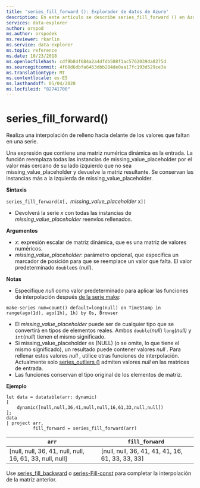 ```yaml
---
title: 'series_fill_forward (): Explorador de datos de Azure'
description: En este artículo se describe series_fill_forward () en Azure Explorador de datos.
services: data-explorer
author: orspod
ms.author: orspodek
ms.reviewer: rkarlin
ms.service: data-explorer
ms.topic: reference
ms.date: 10/23/2018
ms.openlocfilehash: cdf9b84f684a2a4dfdb508f1ac5762039da8275d
ms.sourcegitcommit: 4f68d6dbfa6463dbb284de0aa17fc193d529ce3a
ms.translationtype: MT
ms.contentlocale: es-ES
ms.lasthandoff: 05/04/2020
ms.locfileid: "82741700"
---
```

# <a name="series_fill_forward"></a>series_fill_forward()

Realiza una interpolación de relleno hacia delante de los valores que faltan en una serie.

Una expresión que contiene una matriz numérica dinámica es la entrada. La función reemplaza todas las instancias de missing_value_placeholder por el valor más cercano de su lado izquierdo que no sea missing_value_placeholder y devuelve la matriz resultante. Se conservan las instancias más a la izquierda de missing_value_placeholder.

**Sintaxis**

`series_fill_forward(`*x*`[, `*missing_value_placeholder* x`])`
* Devolverá la serie *x* con todas las instancias de *missing_value_placeholder* reenvíos rellenados.

**Argumentos**

* *x*: expresión escalar de matriz dinámica, que es una matriz de valores numéricos. 
* *missing_value_placeholder*: parámetro opcional, que especifica un marcador de posición para que se reemplace un valor que falta. El valor predeterminado `double`es (*null*).

**Notas**

* Especifique *null* como valor predeterminado para aplicar las funciones de interpolación después [de la serie make](make-seriesoperator.md): 

```kusto
make-series num=count() default=long(null) on TimeStamp in range(ago(1d), ago(1h), 1h) by Os, Browser
```

* El *missing_value_placeholder* puede ser de cualquier tipo que se convertirá en tipos de elementos reales. Ambos `double`(*null*) `long`(*null)* y `int`(*null*) tienen el mismo significado.
* Si missing_value_placeholder es (NULL) (o se omite, lo que tiene el mismo significado), un resultado puede contener valores *null* . Para rellenar estos valores *null* , utilice otras funciones de interpolación. Actualmente solo [series_outliers ()](series-outliersfunction.md) admiten valores *null* en las matrices de entrada.
* Las funciones conservan el tipo original de los elementos de matriz.

**Ejemplo**

```kusto
let data = datatable(arr: dynamic)
[
    dynamic([null,null,36,41,null,null,16,61,33,null,null])   
];
data 
| project arr, 
          fill_forward = series_fill_forward(arr)  

```

|`arr`|`fill_forward`|
|---|---|
|[null, null, 36, 41, null, null, 16, 61, 33, null, null]|[null, null, 36, 41, 41, 41, 16, 61, 33, 33, 33]|
   
Use [series_fill_backward](series-fill-backwardfunction.md) o [series-Fill-const](series-fill-constfunction.md) para completar la interpolación de la matriz anterior.